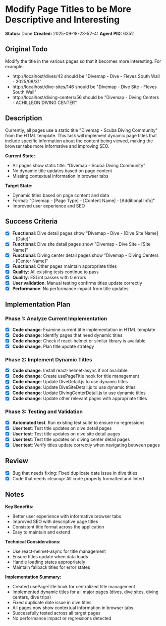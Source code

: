 # Modify Page Titles to be More Descriptive and Interesting

**Status:** Done
**Created:** 2025-09-18-23-52-41
**Agent PID:** 6352

## Original Todo

Modify the title in the various pages so that it becomes more interesting. For example:

- http://localhost/dives/42 should be "Divemap - Dive - Fleves South Wall - 2025/08/31"
- http://localhost/dive-sites/146 should be "Divemap - Dive Site - Fleves South Wall"
- http://localhost/diving-centers/56 should be "Divemap - Diving Centers - ACHILLEON DIVING CENTER"

## Description

Currently, all pages use a static title "Divemap - Scuba Diving Community" from the HTML template. This task will implement dynamic page titles that include specific information about the content being viewed, making the browser tabs more informative and improving SEO.

**Current State:**

- All pages show static title: "Divemap - Scuba Diving Community"
- No dynamic title updates based on page content
- Missing contextual information in browser tabs

**Target State:**

- Dynamic titles based on page content and data
- Format: "Divemap - [Page Type] - [Content Name] - [Additional Info]"
- Improved user experience and SEO

## Success Criteria

- [x] **Functional**: Dive detail pages show "Divemap - Dive - [Dive Site Name] - [Date]"
- [x] **Functional**: Dive site detail pages show "Divemap - Dive Site - [Site Name]"
- [x] **Functional**: Diving center detail pages show "Divemap - Diving Centers - [Center Name]"
- [x] **Functional**: Other pages maintain appropriate titles
- [x] **Quality**: All existing tests continue to pass
- [x] **Quality**: ESLint passes with 0 errors
- [x] **User validation**: Manual testing confirms titles update correctly
- [x] **Performance**: No performance impact from title updates

## Implementation Plan

### Phase 1: Analyze Current Implementation

- [x] **Code change**: Examine current title implementation in HTML template
- [x] **Code change**: Identify pages that need dynamic titles
- [x] **Code change**: Check if react-helmet or similar library is available
- [x] **Code change**: Plan title update strategy

### Phase 2: Implement Dynamic Titles

- [x] **Code change**: Install react-helmet-async if not available
- [x] **Code change**: Create usePageTitle hook for title management
- [x] **Code change**: Update DiveDetail.js to use dynamic titles
- [x] **Code change**: Update DiveSiteDetail.js to use dynamic titles
- [x] **Code change**: Update DivingCenterDetail.js to use dynamic titles
- [x] **Code change**: Update other relevant pages with appropriate titles

### Phase 3: Testing and Validation

- [x] **Automated test**: Run existing test suite to ensure no regressions
- [x] **User test**: Test title updates on dive detail pages
- [x] **User test**: Test title updates on dive site detail pages
- [x] **User test**: Test title updates on diving center detail pages
- [x] **User test**: Verify titles update correctly when navigating between pages

## Review

- [x] Bug that needs fixing: Fixed duplicate date issue in dive titles
- [x] Code that needs cleanup: All code properly formatted and linted

## Notes

**Key Benefits:**

- Better user experience with informative browser tabs
- Improved SEO with descriptive page titles
- Consistent title format across the application
- Easy to maintain and extend

**Technical Considerations:**

- Use react-helmet-async for title management
- Ensure titles update when data loads
- Handle loading states appropriately
- Maintain fallback titles for error states

**Implementation Summary:**

- Created usePageTitle hook for centralized title management
- Implemented dynamic titles for all major pages (dives, dive sites, diving centers, dive trips)
- Fixed duplicate date issue in dive titles
- All pages now show contextual information in browser tabs
- Successfully tested across all target pages
- No performance impact or regressions detected
